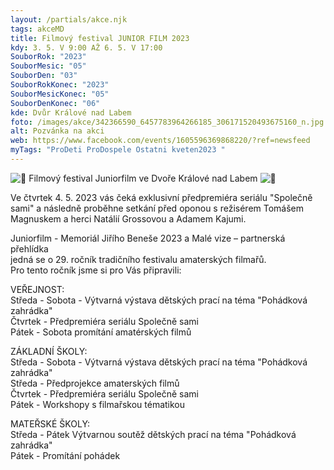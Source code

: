 ```yaml
---
layout: /partials/akce.njk
tags: akceMD
title: Filmový festival JUNIOR FILM 2023
kdy: 3. 5. V 9:00 AŽ 6. 5. V 17:00
SouborRok: "2023"
SouborMesic: "05"
SouborDen: "03"
SouborRokKonec: "2023"
SouborMesicKonec: "05"
SouborDenKonec: "06"
kde: Dvůr Králové nad Labem
foto: /images/akce/342366590_6457783964266185_306171520493675160_n.jpg
alt: Pozvánka na akci
web: https://www.facebook.com/events/1605596369868220/?ref=newsfeed
myTags: "ProDeti ProDospele Ostatni kveten2023 "
---
```

<!--StartFragment-->

![🎥](https://static.xx.fbcdn.net/images/emoji.php/v9/tff/1/16/1f3a5.png) Filmový festival Juniorfilm ve Dvoře Králové nad Labem ![🎥](https://static.xx.fbcdn.net/images/emoji.php/v9/tff/1/16/1f3a5.png)

Ve čtvrtek 4. 5. 2023 vás čeká exklusivní předpremiéra seriálu "Společně sami" a následně proběhne setkání před oponou s režisérem Tomášem Magnuskem a herci Natálií Grossovou a Adamem Kajumi.

<!--EndFragment-->



<!--StartFragment-->

Juniorfilm - Memoriál Jiřího Beneše 2023 a Malé vize – partnerská přehlídka\
jedná se o 29. ročník tradičního festivalu amaterských filmařů.\
Pro tento ročník jsme si pro Vás připravili:

VEŘEJNOST:\
Středa - Sobota - Výtvarná výstava dětských prací na téma "Pohádková zahrádka"\
Čtvrtek - Předpremiéra seriálu Společně sami\
Pátek - Sobota promítání amatérských filmů

ZÁKLADNÍ ŠKOLY:\
Středa - Sobota - Výtvarná výstava dětských prací na téma "Pohádková zahrádka"\
Středa - Předprojekce amaterských filmů\
Čtvrtek - Předpremiéra seriálu Společně sami\
Pátek - Workshopy s filmařskou tématikou

MATEŘSKÉ ŠKOLY:\
Středa - Pátek Výtvarnou soutěž dětských prací na téma "Pohádková zahrádka"\
Pátek - Promítání pohádek

<!--EndFragment-->